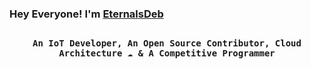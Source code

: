 ### Hey Everyone! I'm [EternalsDeb](https://github.com/EternalsDev)
## <p align="center"><h4 align="center"><samp> An IoT Developer, An Open Source Contributor, Cloud Architecture ☁  & A Competitive Programmer </samp></h4></p>
